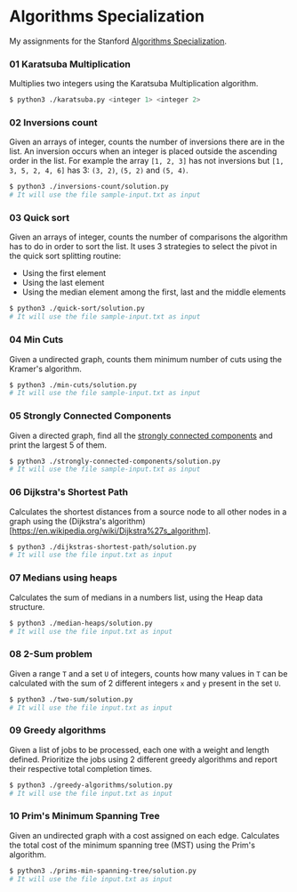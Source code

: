 # Algorithms Specialization

My assignments for the Stanford [Algorithms Specialization](https://www.coursera.org/specializations/algorithms).

### 01 Karatsuba Multiplication

Multiplies two integers using the Karatsuba Multiplication algorithm.

```sh
$ python3 ./karatsuba.py <integer 1> <integer 2>
```

### 02 Inversions count

Given an arrays of integer, counts the number of inversions there are in the list. An inversion occurs when an integer is placed outside the ascending order in the list. For example the array `[1, 2, 3]` has not inversions but `[1, 3, 5, 2, 4, 6]` has 3: `(3, 2)`, `(5, 2)` and `(5, 4)`.

```sh
$ python3 ./inversions-count/solution.py
# It will use the file sample-input.txt as input
```

### 03 Quick sort

Given an arrays of integer, counts the number of comparisons the algorithm has to do in order to sort the list. It uses 3 strategies to select the pivot in the quick sort splitting routine:

* Using the first element
* Using the last element
* Using the median element among the first, last and the middle elements

```sh
$ python3 ./quick-sort/solution.py
# It will use the file sample-input.txt as input
```

### 04 Min Cuts

Given a undirected graph, counts them minimum number of cuts using the Kramer's algorithm.

```sh
$ python3 ./min-cuts/solution.py
# It will use the file sample-input.txt as input
```

### 05 Strongly Connected Components

Given a directed graph, find all the [strongly connected components](https://www.geeksforgeeks.org/strongly-connected-components/) and print the largest 5 of them.

```sh
$ python3 ./strongly-connected-components/solution.py
# It will use the file sample-input.txt as input
```

### 06 Dijkstra's Shortest Path

Calculates the shortest distances from a source node to all other nodes in a graph using the (Dijkstra's algorithm)[https://en.wikipedia.org/wiki/Dijkstra%27s_algorithm].

```sh
$ python3 ./dijkstras-shortest-path/solution.py
# It will use the file input.txt as input
```

### 07 Medians using heaps

Calculates the sum of medians in a numbers list, using the Heap data structure.

```sh
$ python3 ./median-heaps/solution.py
# It will use the file input.txt as input
```

### 08 2-Sum problem

Given a range `T` and a set `U` of integers, counts how many values in `T` can be calculated with the sum of 2 different integers `x` and `y` present in the set `U`.

```sh
$ python3 ./two-sum/solution.py
# It will use the file input.txt as input
```

### 09 Greedy algorithms

Given a list of jobs to be processed, each one with a weight and length defined. Prioritize the jobs using 2 different greedy algorithms and report their respective total completion times.

```sh
$ python3 ./greedy-algorithms/solution.py
# It will use the file input.txt as input
```

### 10 Prim's Minimum Spanning Tree

Given an undirected graph with a cost assigned on each edge. Calculates the total cost of the minimum spanning tree (MST) using the Prim's algorithm.

```sh
$ python3 ./prims-min-spanning-tree/solution.py
# It will use the file input.txt as input
```
